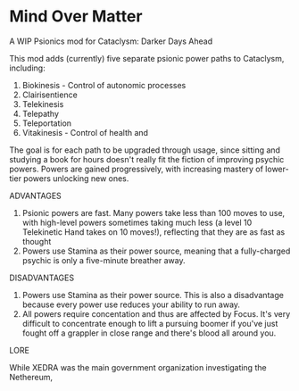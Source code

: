 # Mind Over Matter
A WIP Psionics mod for Cataclysm: Darker Days Ahead

This mod adds (currently) five separate psionic power paths to Cataclysm, including:

1) Biokinesis - Control of autonomic processes 
2) Clairisentience
3) Telekinesis
4) Telepathy
5) Teleportation
6) Vitakinesis - Control of health and 

The goal is for each path to be upgraded through usage, since sitting and studying a book for hours doesn't really fit the fiction of improving psychic powers. Powers are gained progressively, with increasing mastery of lower-tier powers unlocking new ones. 

ADVANTAGES

1) Psionic powers are fast. Many powers take less than 100 moves to use, with high-level powers sometimes taking much less (a level 10 Telekinetic Hand takes on 10 moves!), reflecting that they are as fast as thought
2) Powers use Stamina as their power source, meaning that a fully-charged psychic is only a five-minute breather away. 

DISADVANTAGES

1) Powers use Stamina as their power source. This is also a disadvantage because every power use reduces your ability to run away. 
2) All powers require concentation and thus are affected by Focus. It's very difficult to concentrate enough to lift a pursuing boomer if you've just fought off  a grappler in close range and there's blood all around you. 


LORE

While XEDRA was the main government organization investigating the Nethereum, 
